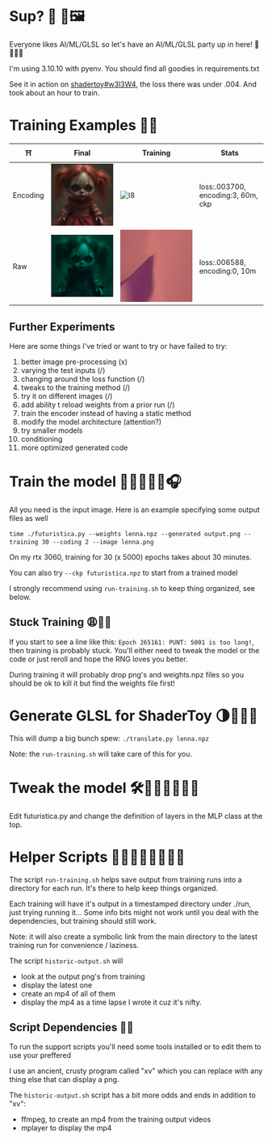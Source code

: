 # Sup? 🧠 📸🖼️

Everyone likes AI/ML/GLSL so let's have an AI/ML/GLSL party up in here! 🎉🥳🎊🎁

I'm using 3.10.10 with pyenv. You should find all goodies in requirements.txt

See it in action on [shadertoy#w3l3W4](https://www.shadertoy.com/view/w3l3W4), the loss there was under .004.
And took about an hour to train.

# Training Examples 🏋️‍♂️

| ⛩️       | Final                         | Training                      | Stats                              |
|----------|-------------------------------|-------------------------------|------------------------------------|
| Encoding | ![l8](images/examples/l8.png) | ![l8](images/examples/l8.gif) | loss:.003700, encoding:3, 60m, ckp |
| Raw      | ![b4](images/examples/b4.png) | ![b4](images/examples/b4.gif) | loss:.006588, encoding:0, 10m      |

## Further Experiments

Here are some things I've tried or want to try or have failed to try:

1. better image pre-processing (x)
2. varying the test inputs (/)
3. changing around the loss function (/)
4. tweaks to the training method  (/)
5. try it on different images (/)
6. add ability t reload weights from a prior run (/)
7. train the encoder instead of having a static method
8. modify the model architecture (attention?)
9. try smaller models
10. conditioning
11. more optimized generated code

# Train the model 🏋🏽🔥💪🏼🎧

All you need is the input image. Here is an example specifying some output files as well

```
time ./futuristica.py --weights lenna.npz --generated output.png --training 30 --coding 2 --image lenna.png 
```

On my rtx 3060, training for 30 (x 5000) epochs takes about 30 minutes.

You can also try `--ckp futuristica.npz` to start from a trained model

I strongly recommend using `run-training.sh` to keep thing organized, see below.

## Stuck Training 😩😮‍💨

If you start to see a line like this: `Epoch 265161: PUNT: 5001 is too long!`, then training is probably stuck. 
You'll either need to tweak the model or the code or just reroll and hope the RNG loves you better.

During training it will probably drop png's and weights.npz files so you should be ok to kill it but find the
weights file first!

# Generate GLSL for ShaderToy 🌗🧸🧩🚂

This will dump a big bunch spew: `./translate.py lenna.npz` 

Note: the `run-training.sh` will take care of this for you.

# Tweak the model 🛠️🧠💡🤓🤔💪🏻

Edit futuristica.py and change the definition of layers in the MLP class at the top.

# Helper Scripts 🤝🤗🛟🚢🆘🛟🚨📢

The script `run-training.sh` helps save output from training runs into
a directory for each run.  It's there to help keep things organized.

Each training will have it's output in a timestamped directory under
./run, just trying running it... Some info bits might not work until
you deal with the dependencies, but training should still work.

Note: it will also create a symbolic link from the main directory to
the latest training run for convenience / laziness.

The script `historic-output.sh` will 
- look at the output png's from training
- display the latest one
- create an mp4 of all of them
- display the mp4 as a time lapse
I wrote it cuz it's nifty.

## Script Dependencies 🔗⚓

To run the support scripts you'll need some tools installed or to edit them to use your preffered

I use an ancient, crusty program called "xv" which you can replace with any thing else that can display a png.

The `historic-output.sh` script has a bit more odds and ends in addition to "xv":
- ffmpeg, to create an mp4 from the training output videos
- mplayer to display the mp4
